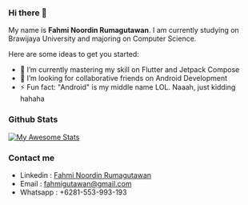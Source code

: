 
### Hi there 👋
My name is **Fahmi Noordin Rumagutawan**. I am currently studying on Brawijaya University and majoring on Computer Science.

Here are some ideas to get you started:

- 🌱 I’m currently mastering my skill on Flutter and Jetpack Compose
- 👯 I’m looking for collaborative friends on Android Development
- ⚡ Fun fact: "Android" is my middle name LOL. Naaah, just kidding hahaha

### Github Stats
[![My Awesome Stats](https://awesome-github-stats.azurewebsites.net/user-stats/fahmigutawan?cardType=level-alternate&theme=cobalt&preferLogin=false)](https://git.io/awesome-stats-card)

### Contact me

 - Linkedin : [Fahmi Noordin Rumagutawan](https://www.linkedin.com/in/fahmi-noordin-rumagutawan-0b506521b/)
 - Email : fahmigutawan@gmail.com
 - Whatsapp : +6281-553-993-193
